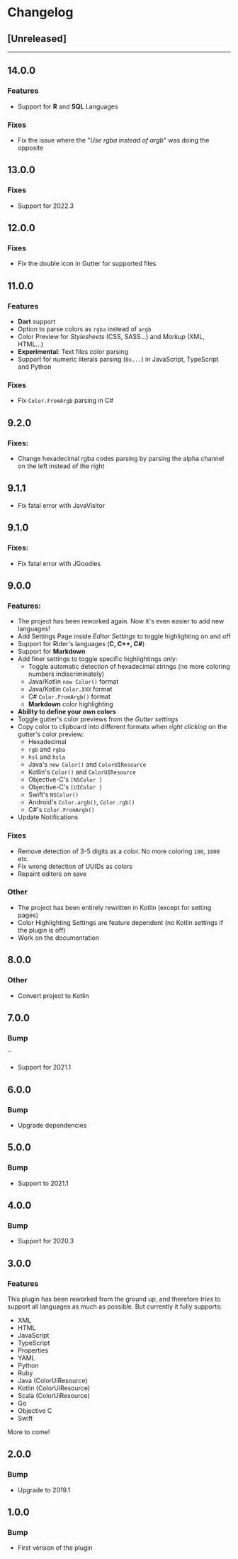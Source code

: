 # Changelog

## [Unreleased]

---

## 14.0.0

### Features
- Support for **R** and **SQL** Languages

### Fixes
- Fix the issue where the "_Use rgba instead of argb_" was doing the opposite

## 13.0.0

### Fixes
- Support for 2022.3

## 12.0.0

### Fixes

- Fix the double icon in Gutter for supported files

## 11.0.0

### Features

- **Dart** support
- Option to parse colors as `rgba` instead of `argb`
- Color Preview for _Stylesheets_ (CSS, SASS...) and _Markup_ (XML, HTML...)
- **Experimental**: Text files color parsing
- Support for numeric literals parsing (`0x...`) in JavaScript, TypeScript and Python

### Fixes
- Fix `Color.FromArgb` parsing in C#

## 9.2.0

### Fixes:

- Change hexadecimal rgba codes parsing by parsing the alpha channel on the left instead of the right

## 9.1.1

- Fix fatal error with JavaVisitor

## 9.1.0

### Fixes:

- Fix fatal error with JGoodies

## 9.0.0

### Features:

- The project has been reworked again. Now it's even easier to add new languages!
- Add Settings Page inside _Editor Settings_ to toggle highlighting on and off
- Support for Rider's languages (**C, C++, C#**)
- Support for **Markdown**
- Add finer settings to toggle specific highlightings only:
  - Toggle automatic detection of hexadecimal strings (no more coloring numbers indiscriminately)
  - Java/Kotlin `new Color()` format
  - Java/Kotlin `Color.XXX` format
  - C# `Color.FromArgb()` format
  - **Markdown** color highlighting
- **Ability to define your own colors**
- Toggle gutter's color previews from the _Gutter settings_
- Copy color to clipboard into different formats when _right clicking_ on the gutter's color preview:
  - Hexadecimal
  - `rgb` and `rgba`
  - `hsl` and `hsla`
  - Java's `new Color()` and `ColorUIResource`
  - Kotlin's `Color()` and `ColorUIResource`
  - Objective-C's `[NSColor ]`
  - Objective-C's `[UIColor ]`
  - Swift's `NSColor()`
  - Android's `Color.argb()`, `Color.rgb()`
  - C#'s `Color.FromArgb()`
- Update Notifications

### Fixes

- Remove detection of 3-5 digits as a color. No more coloring `100`, `1000` etc.
- Fix wrong detection of UUIDs as colors
- Repaint editors on save

### Other

- The project has been entirely rewritten in Kotlin (except for setting pages)
- Color Highlighting Settings are feature dependent (no Kotlin settings if the plugin is off)
- Work on the documentation

## 8.0.0

### Other

- Convert project to Kotlin

## 7.0.0

### Bump

``

- Support for 2021.1

## 6.0.0

### Bump

- Upgrade dependencies

## 5.0.0

### Bump

- Support to 2021.1

## 4.0.0

### Bump

- Support for 2020.3

## 3.0.0

### Features

This plugin has been reworked from the ground up, and therefore *tries* to support all languages as much as possible.
But currently it fully supports:

- XML
- HTML
- JavaScript
- TypeScript
- Properties
- YAML
- Python
- Ruby
- Java (ColorUiResource)
- Kotlin (ColorUiResource)
- Scala (ColorUiResource)
- Go
- Objective C
- Swift

More to come!

## 2.0.0

### Bump

- Upgrade to 2019.1

## 1.0.0

### Bump

- First version of the plugin
